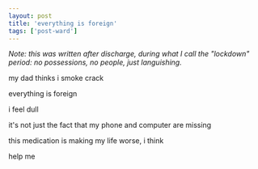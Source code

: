 ```yaml
---
layout: post
title: 'everything is foreign'
tags: ['post-ward']
---
```


*Note: this was written after discharge, during what I call the "lockdown" period: no possessions, no people, just languishing.*

my dad thinks i smoke crack

everything is foreign

i feel dull

it's not just the fact that my phone and computer are missing

this medication is making my life worse, i think

help me
